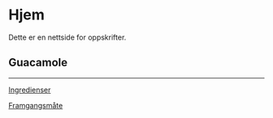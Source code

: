 # Hjem
Dette er en nettside for oppskrifter.

## Guacamole
---
[Ingredienser](ingredienser.txt)

[Framgangsmåte](framgangsmaate.txt)
